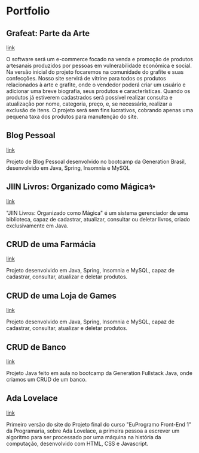 # Portfolio

<h2>Grafeat: Parte da Arte</h2> <a href="https://github.com/SammyLexa/projetoIntegrador-grafeat">link</a>
<p>O software será um e-commerce focado na venda e promoção de produtos artesanais produzidos por pessoas em vulnerabilidade econômica e social. Na versão inicial do projeto focaremos na comunidade do grafite e suas confecções. Nosso site servirá de vitrine para todos os produtos relacionados à arte e grafite, onde o vendedor poderá criar um usuário e adicionar uma breve biografia, seus produtos e características. Quando os produtos já estiverem cadastrados será possível realizar consulta e atualização por nome, categoria, preço, e, se necessário, realizar a exclusão de itens. O projeto será sem fins lucrativos, cobrando apenas uma pequena taxa dos produtos para manutenção do site.</p>

<h2>Blog Pessoal</h2>
<a href="https://github.com/SammyLexa/Blog-Pessoal">link</a>
<p>Projeto de Blog Pessoal desenvolvido no bootcamp da Generation Brasil, desenvolvido em Java, Spring, Insomnia e MySQL</p>

<h2>JIIN Livros: Organizado como Mágica✨</h2>
<a href="https://github.com/SammyLexa/projetoJava-JiinLivros">link</a>
<p>"JIIN Livros: Organizado como Mágica" é um sistema gerenciador de uma biblioteca, capaz de cadastrar, atualizar, consultar ou deletar livros, criado exclusivamente em Java.</p>

<h2>CRUD de uma Farmácia</h2>
<a href="https://github.com/SammyLexa/CRUD-Farmacia">link</a>
<p>Projeto desenvolvido em Java, Spring, Insomnia e MySQL, capaz de cadastrar, consultar, atualizar e deletar produtos.</p>

<h2>CRUD de uma Loja de Games</h2>
<a href="https://github.com/SammyLexa/CRUD-Loja-de-Games">link</a>
<p>Projeto desenvolvido em Java, Spring, Insomnia e MySQL, capaz de cadastrar, consultar, atualizar e deletar produtos.</p>

<h2>CRUD de Banco</h2>
<a href="https://github.com/SammyLexa/ContaBancaria">link</a>
<p>Projeto Java feito em aula no bootcamp da Generation Fullstack Java, onde criamos um CRUD de um banco.</P>

<h2>Ada Lovelace</h2>
<a href="https://github.com/SammyLexa/Ada-Lovelace">link</a>
<p>Primeiro versão do site do Projeto final do curso "EuProgramo Front-End 1" da Programaria, sobre Ada Lovelace, a primeira pessoa a escrever um algoritmo para ser processado por uma máquina na história da computação, desenvolvido com HTML, CSS e Javascript.</p>


